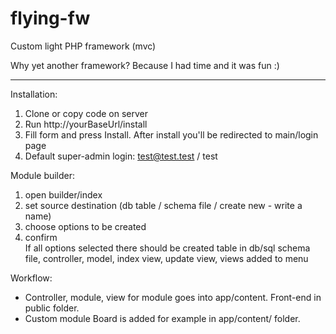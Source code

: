 # flying-fw
Custom light PHP framework (mvc)

Why yet another framework? Because I had time and it was fun :)

------------------------------------------
Installation:
1. Clone or copy code on server
2. Run http://yourBaseUrl/install
3. Fill form and press Install. After install you'll be redirected to main/login page
4. Default super-admin login: test@test.test / test

Module builder:
1. open builder/index
2. set source destination (db table / schema file / create new - write a name)
3. choose options to be created
4. confirm   
If all options selected there should be created table in db/sql schema file, controller, model, index view, update view, views added to menu

Workflow:  
- Controller, module, view for module goes into app/content. Front-end in public folder.  
- Custom module Board is added for example in app/content/ folder.
